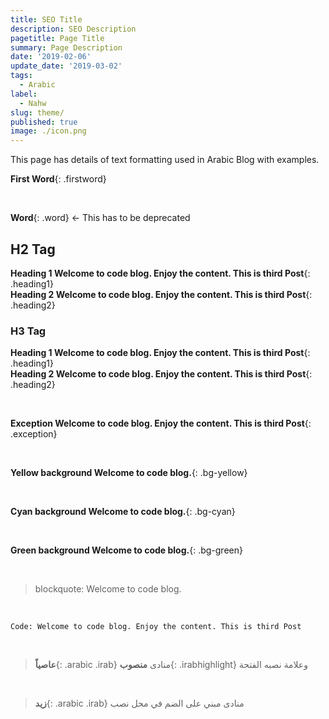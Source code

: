 ```yaml
---
title: SEO Title
description: SEO Description
pagetitle: Page Title
summary: Page Description
date: '2019-02-06'
update_date: '2019-03-02'
tags:
  - Arabic
label:
  - Nahw
slug: theme/
published: true
image: ./icon.png
---
```


This page has details of text formatting used in Arabic Blog with examples.

**First Word**{: .firstword}

<br/>

**Word**{: .word} <- This has to be deprecated

## H2 Tag
**Heading 1 Welcome to code blog. Enjoy the content. This is third Post**{: .heading1}  
**Heading 2 Welcome to code blog. Enjoy the content. This is third Post**{: .heading2}

### H3 Tag
**Heading 1 Welcome to code blog. Enjoy the content. This is third Post**{: .heading1}  
**Heading 2 Welcome to code blog. Enjoy the content. This is third Post**{: .heading2}

<br/>

**Exception Welcome to code blog. Enjoy the content. This is third Post**{: .exception}

<br/>

**Yellow background Welcome to code blog.**{: .bg-yellow}

<br/>

**Cyan background Welcome to code blog.**{: .bg-cyan}

<br/>

**Green background Welcome to code blog.**{: .bg-green}

<br/>

> blockquote: Welcome to code blog.

<br/>

`Code: Welcome to code blog. Enjoy the content. This is third Post`


<br/>

> **عاصياً**{: .arabic .irab}
 منادى **منصوب**{: .irabhighlight} وعلامة نصبه الفتحة

<br/>

> **زيد**{: .arabic .irab}
 منادى مبني على الضم في محل نصب
